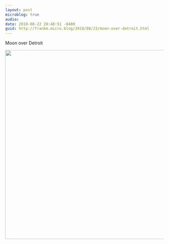 ```yaml
---
layout: post
microblog: true
audio: 
date: 2018-08-22 20:48:51 -0400
guid: http://frankm.micro.blog/2018/08/23/moon-over-detroit.html
---
```

Moon over Detroit

<img src="http://frankmcpherson.blog/uploads/2018/7376b88bbe.jpg" width="600" height="600" />
